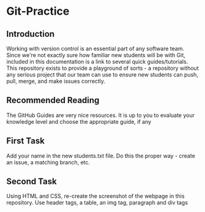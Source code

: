 # Git-Practice

## Introduction
Working with version control is an essential part of any software team. Since we're not exactly sure how familiar new students will be with Git, included in this documentation is a link to several quick guides/tutorials. This repository exists to provide a playground of sorts - a repository without any serious project that our team can use to ensure new students can push, pull, merge, and make issues correctly. 

## Recommended Reading
The GitHub Guides are very nice resources. It is up to you to evaluate your knowledge level and choose the appropriate guide, if any

## First Task
Add your name in the new students.txt file. Do this the proper way - create an issue, a matching branch, etc.  

## Second Task
Using HTML and CSS, re-create the screenshot of the webpage in this repository. Use header tags, a table, an img tag, paragraph and div tags
